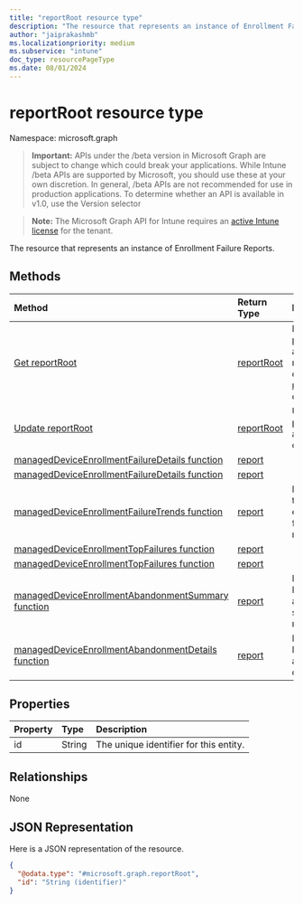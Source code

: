 ```yaml
---
title: "reportRoot resource type"
description: "The resource that represents an instance of Enrollment Failure Reports."
author: "jaiprakashmb"
ms.localizationpriority: medium
ms.subservice: "intune"
doc_type: resourcePageType
ms.date: 08/01/2024
---
```


# reportRoot resource type

Namespace: microsoft.graph

> **Important:** APIs under the /beta version in Microsoft Graph are subject to change which could break your applications. While Intune /beta APIs are supported by Microsoft, you should use these at your own discretion. In general, /beta APIs are not recommended for use in production applications. To determine whether an API is available in v1.0, use the Version selector

> **Note:** The Microsoft Graph API for Intune requires an [active Intune license](https://go.microsoft.com/fwlink/?linkid=839381) for the tenant.

The resource that represents an instance of Enrollment Failure Reports.

## Methods
|Method|Return Type|Description|
|:---|:---|:---|
|[Get reportRoot](../api/intune-troubleshooting-reportroot-get.md)|[reportRoot](../resources/intune-troubleshooting-reportroot.md)|Read properties and relationships of the [reportRoot](../resources/intune-troubleshooting-reportroot.md) object.|
|[Update reportRoot](../api/intune-troubleshooting-reportroot-update.md)|[reportRoot](../resources/intune-troubleshooting-reportroot.md)|Update the properties of a [reportRoot](../resources/intune-troubleshooting-reportroot.md) object.|
|[managedDeviceEnrollmentFailureDetails function](../api/intune-troubleshooting-reportroot-manageddeviceenrollmentfailuredetails.md)|[report](../resources/intune-troubleshooting-report.md)||
|[managedDeviceEnrollmentFailureDetails function](../api/intune-troubleshooting-reportroot-manageddeviceenrollmentfailuredetails.md)|[report](../resources/intune-troubleshooting-report.md)||
|[managedDeviceEnrollmentFailureTrends function](../api/intune-troubleshooting-reportroot-manageddeviceenrollmentfailuretrends.md)|[report](../resources/intune-troubleshooting-report.md)|Metadata for the enrollment failure trends report|
|[managedDeviceEnrollmentTopFailures function](../api/intune-troubleshooting-reportroot-manageddeviceenrollmenttopfailures.md)|[report](../resources/intune-troubleshooting-report.md)||
|[managedDeviceEnrollmentTopFailures function](../api/intune-troubleshooting-reportroot-manageddeviceenrollmenttopfailures.md)|[report](../resources/intune-troubleshooting-report.md)||
|[managedDeviceEnrollmentAbandonmentSummary function](../api/intune-troubleshooting-reportroot-manageddeviceenrollmentabandonmentsummary.md)|[report](../resources/intune-troubleshooting-report.md)|Metadata for Enrollment abandonment summary report|
|[managedDeviceEnrollmentAbandonmentDetails function](../api/intune-troubleshooting-reportroot-manageddeviceenrollmentabandonmentdetails.md)|[report](../resources/intune-troubleshooting-report.md)|Metadata for Enrollment abandonment details report|

## Properties
|Property|Type|Description|
|:---|:---|:---|
|id|String|The unique identifier for this entity.|

## Relationships
None

## JSON Representation
Here is a JSON representation of the resource.
<!-- {
  "blockType": "resource",
  "keyProperty": "id",
  "@odata.type": "microsoft.graph.reportRoot"
}
-->
``` json
{
  "@odata.type": "#microsoft.graph.reportRoot",
  "id": "String (identifier)"
}
```

